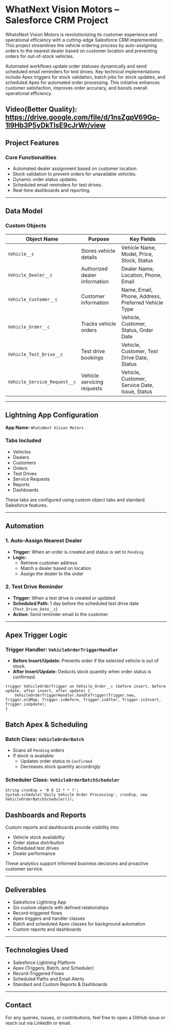 # WhatNext Vision Motors – Salesforce CRM Project

WhatsNext Vision Motors is revolutionizing its customer experience and operational efficiency with a cutting-edge Salesforce CRM implementation. This project streamlines the vehicle ordering process by auto-assigning orders to the nearest dealer based on customer location and preventing orders for out-of-stock vehicles.

Automated workflows update order statuses dynamically and send scheduled email reminders for test drives. Key technical implementations include Apex triggers for stock validation, batch jobs for stock updates, and scheduled Apex for automated order processing. This initiative enhances customer satisfaction, improves order accuracy, and boosts overall operational efficiency.

Video(Better Quality): https://drive.google.com/file/d/1nsZgpV69Gp-1l9Hb3P5yDkTIsE9cJrWr/view
---

## Project Features

### Core Functionalities

- Automated dealer assignment based on customer location.
- Stock validation to prevent orders for unavailable vehicles.
- Dynamic order status updates.
- Scheduled email reminders for test drives.
- Real-time dashboards and reporting.

---

## Data Model

### Custom Objects

| Object Name                    | Purpose                        | Key Fields                                           |
|-------------------------------|--------------------------------|------------------------------------------------------|
| `Vehicle__c`                  | Stores vehicle details         | Vehicle Name, Model, Price, Stock, Status            |
| `Vehicle_Dealer__c`           | Authorized dealer information  | Dealer Name, Location, Phone, Email                  |
| `Vehicle_Customer__c`         | Customer information           | Name, Email, Phone, Address, Preferred Vehicle Type  |
| `Vehicle_Order__c`            | Tracks vehicle orders          | Vehicle, Customer, Status, Order Date                |
| `Vehicle_Test_Drive__c`       | Test drive bookings            | Vehicle, Customer, Test Drive Date, Status           |
| `Vehicle_Service_Request__c`  | Vehicle servicing requests     | Vehicle, Customer, Service Date, Issue, Status       |

---

## Lightning App Configuration

**App Name:** `WhatsNext Vision Motors`

### Tabs Included

- Vehicles  
- Dealers  
- Customers  
- Orders  
- Test Drives  
- Service Requests  
- Reports  
- Dashboards

These tabs are configured using custom object tabs and standard Salesforce features.

---

## Automation

### 1. Auto-Assign Nearest Dealer

- **Trigger:** When an order is created and status is set to `Pending`
- **Logic:**  
  - Retrieve customer address  
  - Match a dealer based on location  
  - Assign the dealer to the order

### 2. Test Drive Reminder

- **Trigger:** When a test drive is created or updated  
- **Scheduled Path:** 1 day before the scheduled test drive date (`Test_Drive_Date__c`)  
- **Action:** Send reminder email to the customer

---

## Apex Trigger Logic

### Trigger Handler: `VehicleOrderTriggerHandler`

- **Before Insert/Update:** Prevents order if the selected vehicle is out of stock.
- **After Insert/Update:** Deducts stock quantity when order status is confirmed.

```apex
trigger VehicleOrderTrigger on Vehicle_Order__c (before insert, before update, after insert, after update) {
    VehicleOrderTriggerHandler.handleTrigger(Trigger.new, Trigger.oldMap, Trigger.isBefore, Trigger.isAfter, Trigger.isInsert, Trigger.isUpdate);
}
```

## Batch Apex & Scheduling

### Batch Class: `VehicleOrderBatch`

- Scans all `Pending` orders
- If stock is available:
  - Updates order status to `Confirmed`
  - Decreases stock quantity accordingly

### Scheduler Class: `VehicleOrderBatchScheduler`

```apex
String cronExp = '0 0 12 * * ?';
System.schedule('Daily Vehicle Order Processing', cronExp, new VehicleOrderBatchScheduler());
```
## Dashboards and Reports

Custom reports and dashboards provide visibility into:

- Vehicle stock availability  
- Order status distribution  
- Scheduled test drives  
- Dealer performance  

These analytics support informed business decisions and proactive customer service.

---

## Deliverables

- Salesforce Lightning App  
- Six custom objects with defined relationships  
- Record-triggered flows  
- Apex triggers and handler classes  
- Batch and scheduled Apex classes for background automation  
- Custom reports and dashboards  

---

## Technologies Used

- Salesforce Lightning Platform  
- Apex (Triggers, Batch, and Scheduler)  
- Record-Triggered Flows  
- Scheduled Paths and Email Alerts  
- Standard and Custom Reports & Dashboards  

---

## Contact

For any queries, issues, or contributions, feel free to open a GitHub issue or reach out via LinkedIn or email.
